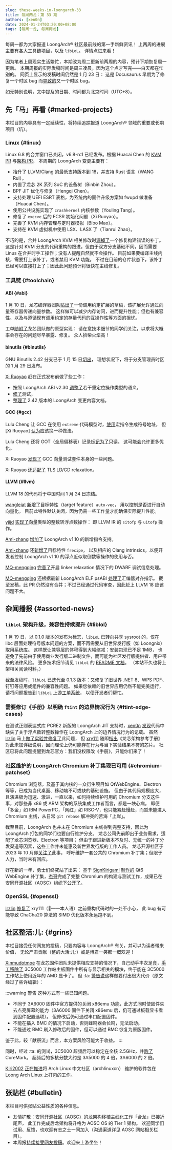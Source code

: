 ```yaml
---
slug: these-weeks-in-loongarch-33
title: 每周两龙：第 33 期
authors: [xen0n]
date: 2024-01-24T03:20:00+08:00
tags: [每周一龙, 每周两龙]
---
```


每周一都为大家报道 LoongArch&reg; 社区最前线的第一手新鲜资讯！
上两周的进展主要有各大工具链项目，以及 `libLoL`。
详情点进来看！

<!-- truncate -->

因为笔者上周现实生活繁忙，本期改为周二更新前两周的内容，预计下期恢复周一更新。
本期周报的实际发稿时间是周三凌晨，因为这个点才写完——白天都在忙别的。
网页上显示的发稿时间仍然是 1 月 23 日：
这是 Docusaurus 早期为了修复一个时区 bug 而[导致的](https://github.com/facebook/docusaurus/issues/4881)又一个时区 bug。

如无特别说明，文中提及的日期、时间都为北京时间（UTC+8）。

## 先「马」再看 {#marked-projects}

本栏目的内容具有一定延续性，将持续追踪报道 LoongArch&reg; 领域的重要或长期项目（坑）。

### Linux {#linux}

Linux 6.8 的合并窗口已关闭，v6.8-rc1 已经发布。根据 Huacai Chen 的
[KVM PR](https://lore.kernel.org/loongarch/20231223120642.1067728-1-chenhuacai@loongson.cn/)
与[架构 PR](https://lore.kernel.org/loongarch/20240119110700.335741-1-chenhuacai@loongson.cn/)，
本周期的 LoongArch 变更主要有：

* 抬升了 LLVM/Clang 的最低支持版本到 18，并支持 Rust 语言（WANG Rui）。
* 内置了龙芯 2K 系列 SoC 的设备树（Binbin Zhou）。
* BPF JIT 优化与修复（Hengqi Chen）。
* 支持处理 UEFI ESRT 表格，为系统内的固件升级方案如 fwupd 做准备（Huacai Chen）。
* 使用公共设施实现了 `crashkernel` 内核参数（Youling Tang）。
* 修复了 `execve` 后的 FCSR 初始化问题（Xi Ruoyao）。
* 完善了 KVM 内存管理与定时器模拟（Bibo Mao）。
* 支持在 KVM 虚拟机中使用 LSX、LASX 了（Tianrui Zhao）。

不巧的是，合并 LoongArch KVM 相关修改时[漏掉了](https://lore.kernel.org/loongarch/20240120114412.2208a8c1@canb.auug.org.au/)一个修复构建错误的补丁。
这是针对 KVM 分支的代码重构的跟进，但由于双方分支基础不同，因而需要 Linus 在合并时手工操作；没有人提醒自然就不会操作。
目前如果要编译主线内核，需要打上该补丁，或者禁用 KVM 功能。
不过在目前的仓库状态下，该补丁已经可以直接打上了；因此此问题预计将很快在主线修复。

### 工具链 {#toolchain}

#### ABI {#abi}

1 月 10 日，龙芯编译器团队[贴出了](https://github.com/loongson/gcc/issues/114)一份调用约定扩展的草稿，该扩展允许通过向量寄存器传递向量参数。
这样做可以减少内存访问，进而提升性能；但也有兼容性、以及与遵循现有调用约定的存量代码的互操作性等方面的担忧。

工单[随附了](https://github.com/loongson/gcc/pull/113)龙芯团队做的原型实现：
请在意技术细节的同学们关注，以求将大概率会存在的问题尽早暴露、修复。
众人拾柴火焰高！

#### binutils {#binutils}

GNU Binutils 2.42 分支已于 1 月 15 日[切出](https://sourceware.org/pipermail/binutils/2024-January/131859.html)，
理想状况下，将于分支管理员时区的 1 月 29 日发布。

[Xi Ruoyao][xry111] 赶在正式发布前做了些工作：

* 按照 LoongArch ABI v2.30 [调整了](https://sourceware.org/pipermail/binutils/2024-January/131871.html )若干重定位操作类型的语义，
* [修了](https://sourceware.org/pipermail/binutils/2024-January/131975.html)测试，
* [整理了](https://sourceware.org/pipermail/binutils/2024-January/132050.html) 2.42 版本的 LoongArch 变更内容文档。

[xry111]: https://github.com/xry111

#### GCC {#gcc}

Lulu Cheng 让 GCC 在使用 `extreme` 代码模型时，[使用](https://gcc.gnu.org/pipermail/gcc-patches/2024-January/641865.html)宏指令生成符号地址，
但 [Xi Ruoyao] [认为](https://gcc.gnu.org/pipermail/gcc-patches/2024-January/641919.html)应该换一种做法。

Lulu Cheng 还将 GOT（全局偏移表）记录[标记为了](https://gcc.gnu.org/pipermail/gcc-patches/2024-January/642896.html)只读。
这可能会允许更多优化。

Xi Ruoyao [发现了](https://gcc.gnu.org/PR113418) GCC 向量测试套件本身的一些问题。

Xi Ruoyao 还[适配了](https://gcc.gnu.org/pipermail/gcc-patches/2024-January/643644.html) TLS LD/GD relaxation。

#### LLVM {#llvm}

LLVM 18 的代码将于中国时间 1 月 24 日冻结。

[wangleiat] [新增了](https://github.com/llvm/llvm-project/pull/78943)目标特性（target feature）`auto-vec`，
用以控制是否进行自动向量化。
目前此特性默认关闭，因为仍需一些工作量才能确保实际提升性能。

[yjijd] [实现了](https://github.com/llvm/llvm-project/pull/78924)向量类型的整数转浮点数操作：
即 LLVM IR 的 `sitofp` 与 `uitofp` 操作。

[Ami-zhang] [增加了](https://github.com/llvm/llvm-project/pull/78238) LoongArch
v1.10 的新增指令支持。

[Ami-zhang] 还[新增了](https://github.com/llvm/llvm-project/pull/78962)目标特性 `frecipe`，
以及相应的 Clang intrinsics，以便开发者控制 LoongArch v1.10 的浮点近似取倒数等操作的使用与否。

[MQ-mengqing] [完善了](https://github.com/llvm/llvm-project/pull/77728)开启
linker relaxation 情况下的 DWARF 调试信息处理。

[MQ-mengqing] 还根据最新 LoongArch ELF psABI
[处理了](https://github.com/llvm/llvm-project/pull/72962)汇编器对齐指示。
截至发稿，此 PR 仍然没有合并；不过已经通过代码审查，因此赶上 LLVM 18 应该问题不大。

[Ami-zhang]: https://github.com/Ami-zhang
[MQ-mengqing]: https://github.com/MQ-mengqing
[wangleiat]: https://github.com/wangleiat
[yjijd]: https://github.com/yjijd

## 杂闻播报 {#assorted-news}

### `libLoL` 架构升级，兼容性持续提升 {#liblol}

1 月 19 日，以 0.1.0 版本的发布为标志，`libLoL` 已转向共享 sysroot 的，仅在 libc
层面处理符号版本问题的方案，而不再需要从旧世界发行版（如 Loongnix）取用系统库。
这样既让兼容层的体积得到大幅缩减：安装包现已不足 1MiB，
也避免了先前由于使用商业发行版二进制文件，而可能为社区发行版提供者、用户带来的法律风险。
更多技术细节请见 `libLoL` 的 [README 文档](https://github.com/AOSC-Dev/liblol/blob/master/README.zh.md)。
（本站不久也将上架相关阅读材料。）

截至发稿时，`libLoL` 已迭代至 0.1.3 版本：又修复了旧世界 .NET 8、WPS PDF、钉钉等应用或组件的兼容性问题。
如果您依赖的旧世界应用仍然不能完美运行，请将问题报告到 `libLoL` 上游[工单系统](https://github.com/AOSC-Dev/liblol/issues)，
以便开发者们帮忙。

### 需要修订《手册》以明确 `ftint` 的边界情况行为 {#ftint-edge-cases}

在测试正则表达式库 PCRE2 新版的 LoongArch JIT 支持时，[xen0n](https://github.com/xen0n)
[发现](https://github.com/loongson-community/discussions/issues/36)代码中缺失了关于浮点数转整数操作在
LoongArch 上的边界情况行为的记载。
虽然 [lrzlin] 马上[做了实验并修复了](https://github.com/zherczeg/sljit/pull/226)此问题，
但 [xry111] 随即[指出][ftint-issue]《龙芯架构参考手册》对此未加详细说明，因而理论上仍可能存在行为与当下实验结果不符的芯片。
社区已将此问题提醒到龙芯官方：我们没权限改《手册》，只能你们来了！

[lrzlin]: https://github.com/lrzlin
[ftint-issue]: https://github.com/loongson-community/discussions/issues/38

### 社区维护的 LoongArch Chromium 补丁集现已可用 {#chromium-patchset}

Chromium 浏览器，及基于其内核的一众衍生项目如 QtWebEngine、Electron 等等，已成为当代桌面、移动端不可或缺的基础设施。
但由于其代码规模庞大，且演进极为迅速、激进，一直以来，如何持续维护可用的 Chromium 分支这件事，对那些非 x86 或 ARM 架构的系统集成工作者而言，都是一块心病。
即便「多金」如 IBM PowerPC，「网红」如 RISC-V，也只能紧赶慢赶，而暂未能进入 Chromium 主线，从日常
`git rebase` 解冲突的苦海「上岸」。

截至目前，LoongArch 也并未在 Chromium 主线得到完整支持，因此为 LoongArch 打包的同学们也要自行维护分支。
龙芯公司先前即出于业务需求，适配了龙芯浏览器、Electron 等项目；
但由于跟进新版本不及时、无统一的补丁分发渠道等因素，这些工作并未能惠及新世界发行版的工作人员。
龙芯开源社区于 2023 年 10 月即[关注了](https://github.com/loongson-community/discussions/issues/2)此事，
呼吁维护一套公共的 Chromium 补丁集；但限于人力，当时未有回应。

好在新的一年，勇士们终究站了出来：
基于 [SignKirigami](https://github.com/prcups)
[制作的](https://github.com/prcups/qt6-webengine-loongarchlinux)
Qt6 WebEngine 补丁集，[杰哥](https://github.com/jiegec)完成了完整
Chromium 的构建与测试工作，成果已在安同开源社区（AOSC）组织下[公开了](https://github.com/AOSC-Dev/chromium-loongarch64)。

### OpenSSL {#openssl}

[lrzlin] [修复了](https://github.com/openssl/openssl/pull/23301) xry111（:clown_face:——本人语）之前重构代码时的一处不小心，
此 bug 有可能导致 ChaCha20 算法的 SIMD 优化版本永远跑不到。

## 社区整活:儿: {#grins}

本栏目接受任何网友的投稿，只要内容与 LoongArch&reg; 有关，并可以为读者带来价值，
无论严肃贡献（整的大活:儿:）或是博君一笑都一概欢迎！

[Xinmudotmoe] 在龙芯固件团队未提供相应支持的情况下，自己动手丰衣足食，[手工移除了](https://github.com/loongson/Firmware/issues/80#issuecomment-1903111698)
3C5000 工作站主板固件中所有与显示相关的模块，终于能在 3C5000 工作站上使用近年的 AMD 显卡了。
但 :ta: [警告说](https://github.com/loongson-community/areweloongyet/issues/16#issuecomment-1903435237)这样做要付出很大代价（原文经过了些许编辑）：

:::warning 警告
这种方式有一些已知问题。

* 不同于 3A6000 固件中官方提供的关闭 x86emu 功能，此方式同时使固件失去点亮屏幕的能力（3A6000 固件下关闭 x86emu 后，仍可通过板载显卡看到固件配置选项）。
  但修改后仍可通过串口配置固件。
* 不能在插入 BMC 的情况下启动，否则蜂鸣器会长鸣，无法启动。
* 不能通过 BMC 刷入修改后的固件，但可以通过 BMC 恢复为原版固件。

鉴于此，较「献祭流」而言，本方案风险可能大于收益。
:::

同时，经过 :ta: 的测试，3C5000 超频后可以稳定在全核 2.5GHz，并[跑了](https://openbenchmarking.org/result/2401037-NE-COREMARK311)
CoreMark。
超频后的多核分数大约是 3A5000 的 4 倍，3A6000 的 2 倍。

[Kiri2002] [正在推进](https://bbs.loongarch.org/d/357)将 Arch Linux 中文社区（archlinuxcn）
维护的软件包在 Loong Arch Linux 上打包的工作。

[Kiri2002]: https://github.com/Kiri2002
[Xinmudotmoe]: https://github.com/Xinmudotmoe

## 张贴栏 {#bulletin}

本栏目可供张贴公益性质的各种信息。

* 友情扩散：[安同开源社区（AOSC）][aosc]的龙架构移植主线化工作「合龙」已接近尾声，
  此工作完成后龙架构将升格为 AOSC OS 的 Tier 1 架构。
  欢迎同学们试用、反馈，也欢迎有志之士一同加入（沟通渠道详见 AOSC 网站相关栏目）。
* 本周报[持续接受网友投稿][call-for-submissions]。欢迎来上游坐坐！

[aosc]: https://aosc.io
[call-for-submissions]: https://github.com/loongson-community/areweloongyet/issues/16
